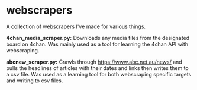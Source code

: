 # webscrapers
A collection of webscrapers I've made for various things.

<strong>4chan_media_scraper.py:</strong>
Downloads any media files from the designated board on 4chan. Was mainly used as a tool for learning the 4chan API with webscraping.

<strong>abcnew_scraper.py:</strong>
Crawls through https://www.abc.net.au/news/ and pulls the headlines of articles with their dates and links then writes them to a csv file. Was used as a learning tool for both webscraping specific targets and writing to csv files.
